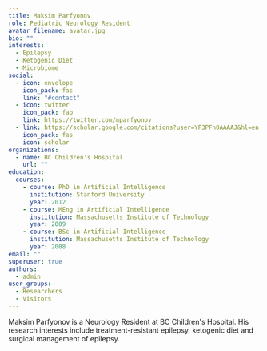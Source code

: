 ```yaml
---
title: Maksim Parfyonov
role: Pediatric Neurology Resident
avatar_filename: avatar.jpg
bio: ""
interests:
  - Epilepsy
  - Ketogenic Diet
  - Microbiome
social:
  - icon: envelope
    icon_pack: fas
    link: "#contact"
  - icon: twitter
    icon_pack: fab
    link: https://twitter.com/mparfyonov
  - link: https://scholar.google.com/citations?user=YF3PFn0AAAAJ&hl=en
    icon_pack: fas
    icon: scholar
organizations:
  - name: BC Children's Hospital
    url: ""
education:
  courses:
    - course: PhD in Artificial Intelligence
      institution: Stanford University
      year: 2012
    - course: MEng in Artificial Intelligence
      institution: Massachusetts Institute of Technology
      year: 2009
    - course: BSc in Artificial Intelligence
      institution: Massachusetts Institute of Technology
      year: 2008
email: ""
superuser: true
authors:
  - admin
user_groups:
  - Researchers
  - Visitors
---
```

Maksim Parfyonov is a Neurology Resident at BC Children's Hospital. His research interests include treatment-resistant epilepsy, ketogenic diet and surgical management of epilepsy.